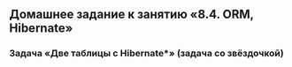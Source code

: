 ## Домашнее задание к занятию «8.4. ORM, Hibernate»
### Задача «Две таблицы с Hibernate*» (задача со звёздочкой)
